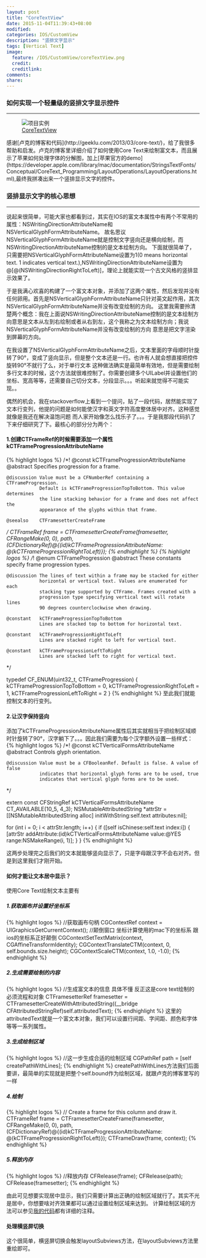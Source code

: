 ```yaml
---
layout: post
title: "CoreTextView"
date: 2015-11-04T11:39:43+08:00
modified:
categories: IOS/CustomView
description: "竖排文字显示"
tags: [Vertical Text]
image:
  feature: /IOS/CustomView/coreTextView.png
  credit:
  creditlink:
comments:
share:
---
```


### 如何实现一个轻量级的竖排文字显示控件 
----------------
<figure>
	<img src="/images/IOS/CustomView/releaseV1.1.png" alt="项目实例">
	<figcaption><a href="https://github.com/luwei2012/CoreTextView">CoreTextView</a></figcaption>
</figure>
感谢[卢克的博客和代码](http://geeklu.com/2013/03/core-text/)，给了我很多帮助和启发。卢克的博客里详细介绍了如何使用Core Text来绘制富文本，而且展示了苹果如何处理字体的分解图，加上[苹果官方的demo](https://developer.apple.com/library/mac/documentation/StringsTextFonts/Conceptual/CoreText_Programming/LayoutOperations/LayoutOperations.html),最终我拼凑出来一个竖排显示文字的控件。

### 竖排显示文字的核心思想
----------------
说起来很简单，可能大家也都看到过，其实在IOS的富文本属性中有两个不常用的属性：NSWritingDirectionAttributeName和NSVerticalGlyphFormAttributeName。
故名思议NSVerticalGlyphFormAttributeName就是控制文字竖向还是横向绘制，而NSWritingDirectionAttributeName控制的是文本绘制方向。
下面就很简单了，只需要把NSVerticalGlyphFormAttributeName设置为1(0 means horizontal text.  1 indicates vertical text.),NSWritingDirectionAttributeName设置为
@[@(NSWritingDirectionRightToLeft)]，理论上就能实现一个古文风格的竖排显示效果了。

于是我满心欢喜的构建了一个富文本对象，并添加了这两个属性，然后发现并没有任何卵用。首先是NSVerticalGlyphFormAttributeName只针对英文起作用，其次NSVerticalGlyphFormAttributeName并没有改变绘制的方向。
这里我需要拎清楚两个概念：我在上面说NSWritingDirectionAttributeName控制的是文本绘制方向意思是文本从左到右绘制或者从右到左，这个我称之为文本绘制方向；我说NSVerticalGlyphFormAttributeName并没有改变绘制的方向
意思是把文字渲染到屏幕的方向。

在我设置了NSVerticalGlyphFormAttributeName之后，文本里面的字母顺时针旋转了90°，变成了竖向显示，但是整个文本还是一行。也许有人就会想直接把控件旋转90°不就行了么，对于单行文本
这种做法确实是最简单有效地，但是需要绘制多行文本的时候，这个方法就很难控制了。你需要创建多个UILabel并设置他们的坐标、宽高等等，还需要自己切分文本，分段显示。。。听起来就觉得不可能实现。。


偶然的机会，我在stackoverflow上看到一个提问，贴了一段代码，居然能实现了文本行变列，他提的问题是如何能使汉字和英文字符高度整体居中对齐。这种感觉就像是我还在解决温饱问题
而人家开始像怎么找乐子了。。。于是我那段代码扒了下来仔细研究了下。最核心的部分分为两个：

#### 1.创建CTFrameRef的时候需要添加一个属性kCTFrameProgressionAttributeName 

{% highlight logos %}
/*!
	@const		kCTFrameProgressionAttributeName
	@abstract	Specifies progression for a frame.
	
	@discussion Value must be a CFNumberRef containing a CTFrameProgression.
				Default is kCTFrameProgressionTopToBottom. This value determines
				the line stacking behavior for a frame and does not affect the
				appearance of the glyphs within that frame.

	@seealso	CTFramesetterCreateFrame
*/
CTFrameRef frame = CTFramesetterCreateFrame(framesetter,
                                            CFRangeMake(0, 0),
                                            path,
                                            (CFDictionaryRef)@{(id)kCTFrameProgressionAttributeName: @(kCTFrameProgressionRightToLeft)});
{% endhighlight %}
{% highlight logos %}
/*!
    @enum		CTFrameProgression
    @abstract	These constants specify frame progression types.

    @discussion The lines of text within a frame may be stacked for either
                horizontal or vertical text. Values are enumerated for each
                stacking type supported by CTFrame. Frames created with a
                progression type specifying vertical text will rotate lines
                90 degrees counterclockwise when drawing.

    @constant	kCTFrameProgressionTopToBottom
                Lines are stacked top to bottom for horizontal text.

    @constant	kCTFrameProgressionRightToLeft
                Lines are stacked right to left for vertical text.

    @constant	kCTFrameProgressionLeftToRight
                Lines are stacked left to right for vertical text.
*/

typedef CF_ENUM(uint32_t, CTFrameProgression) {
    kCTFrameProgressionTopToBottom  = 0,
    kCTFrameProgressionRightToLeft  = 1,
    kCTFrameProgressionLeftToRight  = 2
}
{% endhighlight %}
至此我们就能控制文本的行变列。

#### 2.让汉字保持竖向

添加了kCTFrameProgressionAttributeName属性后其实就相当于把绘制区域顺时针旋转了90°，汉字躺下了。。。因此我们需要为每个汉字额外设置一些样式：
{% highlight logos %}
/*!
    @const      kCTVerticalFormsAttributeName
    @abstract   Controls glyph orientation.

    @discussion Value must be a CFBooleanRef. Default is false. A value of false
                indicates that horizontal glyph forms are to be used, true
                indicates that vertical glyph forms are to be used.
*/

extern const CFStringRef kCTVerticalFormsAttributeName CT_AVAILABLE(10_5, 4_3);
NSMutableAttributedString *attrStr = [[NSMutableAttributedString alloc] initWithString:self.text attributes:nil];

for (int i = 0; i < attrStr.length; i++) {
    if ([self isChinese:self.text index:i]) {
        [attrStr addAttribute:(id)kCTVerticalFormsAttributeName
                        value:@YES
                        range:NSMakeRange(i, 1)]; 
    }
}
{% endhighlight %}

这两步处理完之后我们的文本就能够竖向显示了，只是字母跟汉字不会右对齐。但是到这里我们才刚开始。

#### 如何才能让文本居中显示？
使用Core Text绘制文本主要有

##### 1.获取画布并设置好坐标系

{% highlight logos %}
//获取画布句柄
CGContextRef context = UIGraphicsGetCurrentContext();
//颠倒窗口 坐标计算使用的mac下的坐标系 跟ios的坐标系正好颠倒
CGContextSetTextMatrix(context, CGAffineTransformIdentity);
CGContextTranslateCTM(context, 0, self.bounds.size.height);
CGContextScaleCTM(context, 1.0, -1.0);
{% endhighlight %}

##### 2.生成需要绘制的内容

{% highlight logos %}
//生成富文本的信息 具体不懂  反正这是core text绘制的必须流程和对象
CTFramesetterRef framesetter = CTFramesetterCreateWithAttributedString((__bridge CFAttributedStringRef)self.attributedText);
{% endhighlight %}
这里的attributedText就是一个富文本对象，我们可以设置行间距、字间距、颜色和字体等等一系列属性。

##### 3.生成绘制区域

{% highlight logos %}
//这一步生成合适的绘制区域
CGPathRef path = [self createPathWithLines];
{% endhighlight %}
createPathWithLines方法我们后面要讲，最简单的实现就是把整个self.bound作为绘制区域，就跟卢克的博客里写的一样

##### 4.绘制

{% highlight logos %}
// Create a frame for this column and draw it.
CTFrameRef frame = CTFramesetterCreateFrame(framesetter,
                                            CFRangeMake(0, 0),
                                            path,</br>
                                            (CFDictionaryRef)@{(id)kCTFrameProgressionAttributeName: @(kCTFrameProgressionRightToLeft)});
CTFrameDraw(frame, context);
{% endhighlight %}

##### 5.释放内存

{% highlight logos %}
//释放内存
CFRelease(frame);
CFRelease(path);
CFRelease(framesetter);
{% endhighlight %}

由此可见想要实现居中显示，我们只需要计算出正确的绘制区域就行了。其实不光是居中，你想要啥对齐效果都可以通过设置绘制区域来达到。
计算绘制区域的方法可以参见<a href="https://github.com/luwei2012/CoreTextView">我的代码</a>都有详细的注释。

#### 处理横竖屏切换
这个很简单，横竖屏切换会触发layoutSubviews方法，在layoutSubviews方法里重绘即可。